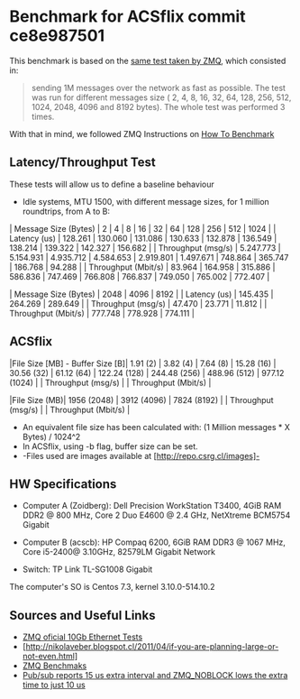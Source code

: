 # Benchmark for ACSflix commit ce8e987501

This benchmark is based on the [same test taken by ZMQ](http://zeromq.org/results:10gbe-tests), which consisted in:

> sending 1M messages over the network as fast as possible. The test was run for different messages size ( 2, 4, 8, 16, 32, 64, 128, 256, 512, 1024, 2048, 4096 and 8192 bytes). The whole test was performed 3 times.

With that in mind, we followed ZMQ Instructions on [How To Benchmark](http://zeromq.org/results:perf-howto)

## Latency/Throughput Test

These tests will allow us to define a baseline behaviour

 - Idle systems, MTU 1500, with different message sizes, for 1 million roundtrips, from A to B: 

| Message Size (Bytes) | 2         | 4         | 8         | 16        | 32        | 64        | 128      | 256      | 512      | 1024    |
|  Latency  (us)       | 128.261   | 130.060   | 131.086   | 130.633   | 132.878   | 136.549   | 138.214  | 139.322  | 142.327  | 156.682 |
|  Throughput (msg/s)  | 5.247.773 | 5.154.931 | 4.935.712 | 4.584.653 | 2.919.801 | 1.497.671 | 748.864  | 365.747  | 186.768  | 94.288  |
|  Throughput (Mbit/s) | 83.964    | 164.958   | 315.886   | 586.836   | 747.469   | 766.808   | 766.837  | 749.050  | 765.002  | 772.407 |

| Message Size (Bytes) | 2048    | 4096    | 8192    |
|  Latency  (us)       | 145.435 | 264.269 | 289.649 |
|  Throughput (msg/s)  | 47.470  | 23.771  | 11.812  |
|  Throughput (Mbit/s) | 777.748 | 778.928 | 774.111 |

## ACSflix

|File Size [MB] - Buffer Size [B]| 1.91 (2) | 3.82 (4) | 7.64 (8) | 15.28 (16) | 30.56 (32) | 61.12 (64) | 122.24 (128) | 244.48 (256) | 488.96 (512) | 977.12 (1024) |
|  Throughput (msg/s)  |
|  Throughput (Mbit/s) |


|File Size (MB)| 1956 (2048) | 3912 (4096) | 7824 (8192) |
|  Throughput (msg/s)  |
|  Throughput (Mbit/s) |


 * An equivalent file size has been calculated with: (1 Million messages * X Bytes) / 1024^2
 * In ACSflix, using -b flag, buffer size can be set. 
 * -Files used are images available at [http://repo.csrg.cl/images]-

## HW Specifications
 * Computer A (Zoidberg): Dell Precision WorkStation T3400, 4GiB RAM DDR2 @ 800 MHz, Core 2 Duo E4600 @ 2.4 GHz, NetXtreme BCM5754 Gigabit

 * Computer B (acscb): HP Compaq 6200, 6GiB RAM DDR3 @ 1067 MHz, Core i5-2400@ 3.10GHz, 82579LM Gigabit Network

 * Switch: TP Link TL-SG1008 Gigabit

The computer's SO is Centos 7.3, kernel 3.10.0-514.10.2

## Sources and Useful Links
 - [ZMQ oficial 10Gb Ethernet Tests](http://zeromq.org/results:10gbe-tests)
 - [http://nikolaveber.blogspot.cl/2011/04/if-you-are-planning-large-or-not-even.html]
 - [ZMQ Benchmaks](http://zeromq.org/area:results)
 - [Pub/sub reports 15 us extra interval and ZMQ_NOBLOCK lows the extra time to just 10 us](http://stackoverflow.com/questions/30660627/zeromq-performance-test-whats-the-accurate-latency)
